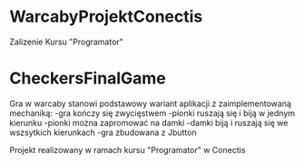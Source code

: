 # WarcabyProjektConectis
Zalizenie Kursu "Programator"
# CheckersFinalGame
Gra w warcaby stanowi podstawowy wariant aplikacji z zaimplementowaną mechaniką:
-gra kończy się zwycięstwem
-pionki ruszają się i biją w jednym kierunku 
-pionki można zapromować na damki
-damki biją i ruszają się we wszsytkich kierunkach 
-gra zbudowana z Jbutton

Projekt realizowany w ramach kursu "Programator" w Conectis 

